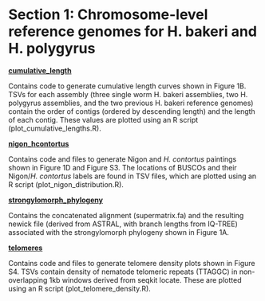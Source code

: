 # Section 1: Chromosome-level reference genomes for H. bakeri and H. polygyrus

[**cumulative_length**](<https://github.com/lstevens17/heligmosomoides_MS/tree/main/1_genomes/cumulative_length>)

Contains code to generate cumulative length curves shown in Figure 1B. TSVs for each assembly (three single worm H. bakeri assemblies, two H. polygyrus assemblies, and the two previous H. bakeri reference genomes) contain the order of contigs (ordered by descending length) and the length of each contig. These values are plotted using an R script (plot_cumulative_lengths.R).

[**nigon_hcontortus**](<https://github.com/lstevens17/heligmosomoides_MS/tree/main/1_genomes/nigon_hcontortus>)

Contains code and files to generate Nigon and _H. contortus_ paintings shown in Figure 1D and Figure S3. The locations of BUSCOs and their Nigon/_H. contortus_ labels are found in TSV files, which are plotted using an R script (plot_nigon_distribution.R).

[**strongylomorph_phylogeny**](https://github.com/lstevens17/heligmosomoides_MS/tree/main/1_genomes/strongylomorph_phylogeny)

Contains the concatenated alignment (supermatrix.fa) and the resulting newick file (derived from ASTRAL, with branch lengths from IQ-TREE) associated with the strongylomorph phylogeny shown in Figure 1A. 

[**telomeres**](https://github.com/lstevens17/heligmosomoides_MS/tree/main/1_genomes/telomeres)

Contains code and files to generate telomere density plots shown in Figure S4. TSVs contain density of nematode telomeric repeats (TTAGGC) in non-overlapping 1kb windows derived from seqkit locate. These are plotted using an R script (plot_telomere_density.R). 

